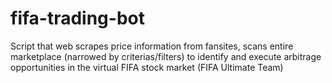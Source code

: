 # fifa-trading-bot
Script that web scrapes price information from fansites, scans entire marketplace (narrowed by criterias/filters) to identify and execute arbitrage opportunities in the virtual FIFA stock market (FIFA Ultimate Team)
